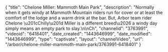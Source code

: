 {
    "title": "Chelone Miller: Mammoth Main Park",
    "description": "Normally when it gets windy at Mammoth Mountain  riders run for cover or at least the comfort of the lodge and a warm drink at the bar. But, Arbor team rider Chelone \u201cChilly\u201d Miller is a different breed\u2026 a windy day simply means an empty park to slay.\n\nCh",
    "channelid": "3763991",
    "videoid": "6418401",
    "date_created": "1443646999",
    "date_modified": "1443646999",
    "type": "captivate",
    "layout": "channelVideo",
    "url": "\/arbor\/chelone-miller-mammoth-main-park\/3763991-6418401"
}